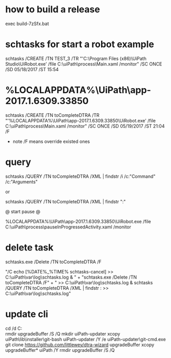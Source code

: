 # how to build a release

exec build-7zSfx.bat

# schtasks for start a robot example 

schtasks /CREATE /TN TEST_3 /TR "'C:\Program Files (x86)\UiPath Studio\UiRobot.exe' /file C:\uiPath\process\Main.xaml /monitor" /SC ONCE /SD 05/18/2017 /ST 15:54

# %LOCALAPPDATA%\UiPath\app-2017.1.6309.33850

schtasks /CREATE /TN toCompleteDTRA /TR "'%LOCALAPPDATA%\UiPath\app-2017.1.6309.33850\UiRobot.exe' /file C:\uiPath\process\Main.xaml /monitor" /SC ONCE /SD 05/19/2017 /ST 21:04 /F

* note /F means override existed ones

# query 
schtasks /QUERY /TN toCompleteDTRA /XML | findstr  /i /c:"Command" /c:"Arguments"

or

schtasks /QUERY /TN toCompleteDTRA /XML | findstr  ":"




@ start pause @

%LOCALAPPDATA%\UiPath\app-2017.1.6309.33850\UiRobot.exe /file C:\uiPath\process\pauseInProgressedActivity.xaml /monitor

# delete task
schtasks.exe /Delete /TN toCompleteDTRA /F

"/C echo [%DATE%_%TIME%  schtasks-cancel] >> C:\uiPath\var\log\schtasks.log & " + "schtasks.exe /Delete /TN toCompleteDTRA /F" + " >> C:\uiPath\var\log\schtasks.log & schtasks /QUERY /TN toCompleteDTRA /XML | findstr  : >> C:\uiPath\var\log\schtasks.log"


# update cli
cd /d C:\
rmdir upgradeBuffer /S /Q
mkdir uiPath-updater
xcopy uiPath\lib\installer\git-bash uiPath-updater /Y /e
uiPath-updater\git-cmd.exe git clone https://github.com/littlewey/dtra-wizard upgradeBuffer
xcopy upgradeBuffer\* uiPath /Y
rmdir upgradeBuffer /S /Q
